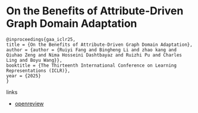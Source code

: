 # On the Benefits of Attribute-Driven Graph Domain Adaptation

```
@inproceedings{gaa_iclr25,
title = {On the Benefits of Attribute-Driven Graph Domain Adaptation},
author = {author = {Ruiyi Fang and Bingheng Li and zhao kang and Qiuhao Zeng and Nima Hosseini Dashtbayaz and Ruizhi Pu and Charles Ling and Boyu Wang}},
booktitle = {The Thirteenth International Conference on Learning Representations (ICLR)},
year = {2025}
}
```

links
- [openreview](https://openreview.net/forum?id=t2TUw5nJsW)
